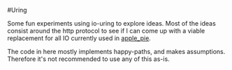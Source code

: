 #Uring

Some fun experiments using io-uring to explore ideas.
Most of the ideas consist around the http protocol to see if I can come up with a viable replacement
for all IO currently used in [apple_pie](https://github.com/Luukdegram/apple_pie).

The code in here mostly implements happy-paths, and makes assumptions. Therefore it's not recommended to use
any of this as-is.
